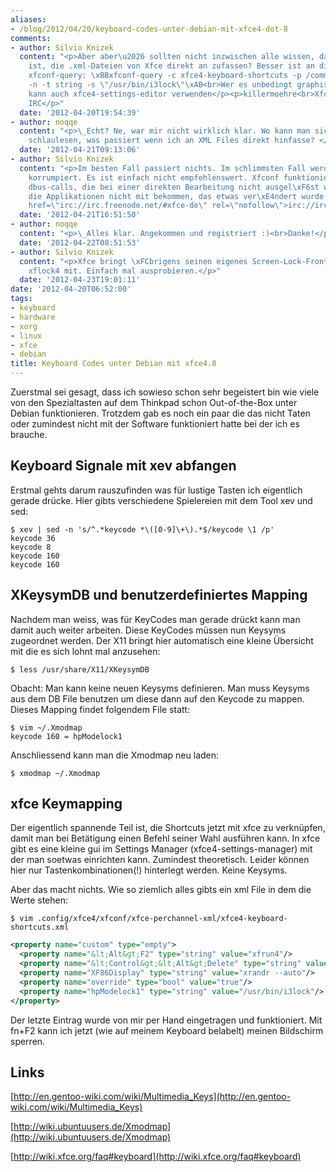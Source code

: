 ```yaml
---
aliases:
- /blog/2012/04/20/keyboard-codes-unter-debian-mit-xfce4-dot-8
comments:
- author: Silvio Knizek
  content: "<p>Aber aber\u2026 sollten nicht inzwischen alle wissen, dass es schlecht
    ist, die .xml-Dateien von Xfce direkt an zufassen? Besser ist an dieser Stelle
    xfconf-query: \xBBxfconf-query -c xfce4-keyboard-shortcuts -p /commands/custom/hpModelock1
    -n -t string -s \"/usr/bin/i3lock\"\xAB<br>Wer es unbedingt graphisch braucht,
    kann auch xfce4-settings-editor verwenden</p><p>killermoehre<br>Xfce Supporter
    IRC</p>"
  date: '2012-04-20T19:54:39'
- author: noqqe
  content: "<p>\_Echt? Ne, war mir nicht wirklich klar. Wo kann man sich dazu denn
    schlaulesen, was passiert wenn ich an XML Files direkt hinfasse? </p>"
  date: '2012-04-21T09:13:06'
- author: Silvio Knizek
  content: "<p>Im besten Fall passiert nichts. Im schlimmsten Fall werden die XML-Dateien
    korrumpiert. Es ist einfach nicht empfehlenswert. Xfconf funktioniert \xFCber
    dbus-calls, die bei einer direkten Bearbeitung nicht ausgel\xF6st werden, womit
    die Applikationen nicht mit bekommen, das etwas ver\xE4ndert wurde.</p><p>killermoehre<br><a
    href=\"irc://irc.freenode.net/#xfce-de\" rel=\"nofollow\">irc://irc.freenode.net/#xfce-d...</a></p>"
  date: '2012-04-21T16:51:50'
- author: noqqe
  content: "<p>\_Alles klar. Angekommen und registriert :)<br>Danke!</p>"
  date: '2012-04-22T08:51:53'
- author: Silvio Knizek
  content: "<p>Xfce bringt \xFCbrigens seinen eigenes Screen-Lock-Frontend namens
    xflock4 mit. Einfach mal ausprobieren.</p>"
  date: '2012-04-23T19:01:11'
date: '2012-04-20T06:52:00'
tags:
- keyboard
- hardware
- xorg
- linux
- xfce
- debian
title: Keyboard Codes unter Debian mit xfce4.8
---
```


Zuerstmal sei gesagt, dass ich sowieso schon sehr begeistert bin wie viele von
den Spezialtasten auf dem Thinkpad schon Out-of-the-Box unter Debian
funktionieren. Trotzdem gab es noch ein paar die das nicht Taten oder zumindest
nicht mit der Software funktioniert hatte bei der ich es brauche.

## Keyboard Signale mit xev abfangen

Erstmal gehts darum rauszufinden was für lustige Tasten ich eigentlich gerade
drücke. Hier gibts verschiedene Spielereien mit dem Tool xev und sed:

    $ xev | sed -n 's/^.*keycode *\([0-9]\+\).*$/keycode \1 /p'
    keycode 36
    keycode 8
    keycode 160
    keycode 160

## XKeysymDB und benutzerdefiniertes Mapping

Nachdem man weiss, was für KeyCodes man gerade drückt kann man damit auch weiter
arbeiten. Diese KeyCodes müssen nun Keysyms zugeordnet werden.
Der X11 bringt hier automatisch eine kleine Übersicht mit die es sich
lohnt mal anzusehen:

    $ less /usr/share/X11/XKeysymDB

Obacht: Man kann keine neuen Keysyms definieren. Man muss Keysyms aus dem DB
File benutzen um diese dann auf den Keycode zu mappen. Dieses Mapping
findet folgendem File statt:

    $ vim ~/.Xmodmap
    keycode 160 = hpModelock1

Anschliessend kann man die Xmodmap neu laden:

    $ xmodmap ~/.Xmodmap

## xfce Keymapping

Der eigentlich spannende Teil ist, die Shortcuts jetzt mit xfce zu verknüpfen,
damit man bei Betätigung einen Befehl seiner Wahl ausführen kann. In xfce gibt
es eine kleine gui im Settings Manager (xfce4-settings-manager) mit der man
soetwas einrichten kann. Zumindest theoretisch. Leider können hier nur
Tastenkombinationen(!) hinterlegt werden. Keine Keysyms.

Aber das macht nichts. Wie so ziemlich alles gibts ein xml File in dem die Werte
stehen:

    $ vim .config/xfce4/xfconf/xfce-perchannel-xml/xfce4-keyboard-shortcuts.xml

``` xml
<property name="custom" type="empty">
  <property name="&lt;Alt&gt;F2" type="string" value="xfrun4"/>
  <property name="&lt;Control&gt;&lt;Alt&gt;Delete" type="string" value="xflock4"/>
  <property name="XF86Display" type="string" value="xrandr --auto"/>
  <property name="override" type="bool" value="true"/>
  <property name="hpModelock1" type="string" value="/usr/bin/i3lock"/>
</property>
```
Der letzte Eintrag wurde von mir per Hand eingetragen und funktioniert. Mit
fn+F2 kann ich jetzt (wie auf meinem Keyboard belabelt) meinen Bildschirm
sperren.

## Links

[http://en.gentoo-wiki.com/wiki/Multimedia_Keys](http://en.gentoo-wiki.com/wiki/Multimedia_Keys)

[http://wiki.ubuntuusers.de/Xmodmap](http://wiki.ubuntuusers.de/Xmodmap)

[http://wiki.xfce.org/faq#keyboard](http://wiki.xfce.org/faq#keyboard)